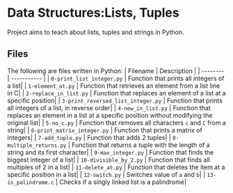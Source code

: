 # Data Structures:Lists, Tuples
Project aims to teach about lists, tuples and strings in Python.

## Files
The following are files written in Python:
| Filename | Description |
| -------- | ----------- |
| `0-print_list_integer.py` | Function that prints all integers of a list|
| `1-element_at.py` | Function that retrieves an element from a list line in C|
| `2-replace_in_list.py` | Function that replaces an element of a list at a specific position|
| `3-print_reversed_list_integer.py` | Function that prints all integers of a list, in reverse order|
| `4-new_in_list.py` | Function that replaces an element in a list at a specific position without modifying the original list|
| `5-no_c.py` | Function that removes all characters `c` and `C` from a string|
| `6-print_matrix_integer.py` | Function that prints a matrix of integers|
| `7-add_tuple.py` | Function that adds 2 tuples|
| `8-multiple_returns.py` | Function that returns a tuple with the length of a string and its first character|
| `9-max_integer.py` | Function that finds the biggest integer of a list|
| `10-divisible_by_2.py` | Function that finds all multiples of 2 in a list|
| `11-delete_at.py` | Function that deletes the item at a specific position in a list|
| `12-switch.py` | Switches value of `a` and `b`|
| `13-is_palindrome.c` | Checks if a singly linked list is a palindrome|
